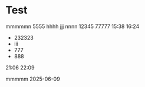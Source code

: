 # Test

mmmmmn 5555 hhhh jjj nnnn 12345 77777
15:38 16:24


* 232323
* iii
* 777
* 888


21:06 22:09

mmmmm 2025-06-09

